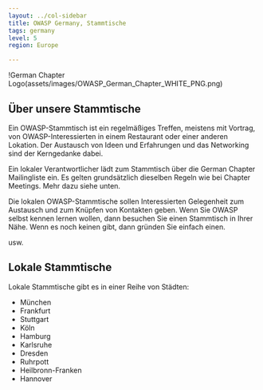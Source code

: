 ```yaml
---
layout: ../col-sidebar
title: OWASP Germany, Stammtische
tags: germany
level: 5
region: Europe

---
```


!German Chapter Logo(assets/images/OWASP_German_Chapter_WHITE_PNG.png)

## Über unsere Stammtische

Ein OWASP-Stammtisch ist ein regelmäßiges Treffen, meistens mit Vortrag, von
OWASP-Interessierten in einem Restaurant oder einer anderen Lokation. Der
Austausch von Ideen und Erfahrungen und das Networking sind der Kerngedanke dabei.

Ein lokaler Verantwortlicher lädt zum Stammtisch über die German Chapter
Mailingliste ein. Es gelten grundsätzlich dieselben Regeln wie bei Chapter
Meetings. Mehr dazu siehe unten.

Die lokalen OWASP-Stammtische sollen Interessierten Gelegenheit zum Austausch
und zum Knüpfen von Kontakten geben. Wenn Sie OWASP selbst kennen lernen
wollen, dann besuchen Sie einen Stammtisch in Ihrer Nähe. Wenn es noch keinen
gibt, dann gründen Sie einfach einen.

usw.

## Lokale Stammtische


Lokale Stammtische gibt es in einer Reihe von Städten:

* München
* Frankfurt
* Stuttgart
* Köln
* Hamburg
* Karlsruhe
* Dresden
* Ruhrpott
* Heilbronn-Franken
* Hannover
